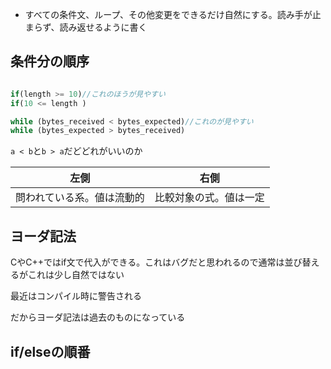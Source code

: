 - すべての条件文、ループ、その他変更をできるだけ自然にする。読み手が止まらず、読み返せるように書く

## 条件分の順序
```javascript

if(length >= 10)//これのほうが見やすい
if(10 <= length )
```

```javascript
while (bytes_received < bytes_expected)//これのが見やすい
while (bytes_expected > bytes_received)
```

`a < b`と`b > a`だどどれがいいのか

|左側|右側|
|---|---|
|問われている系。値は流動的|比較対象の式。値は一定|

## ヨーダ記法
CやC++ではif文で代入ができる。これはバグだと思われるので通常は並び替えるがこれは少し自然ではない

最近はコンパイル時に警告される

だからヨーダ記法は過去のものになっている


## if/elseの順番


